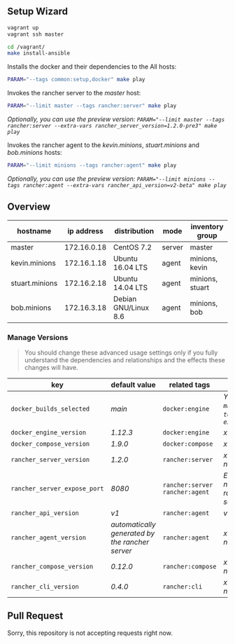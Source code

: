 ## Setup Wizard
```sh
vagrant up
vagrant ssh master

cd /vagrant/
make install-ansible
```

Installs the docker and their dependencies to the All hosts:
```sh
PARAM="--tags common:setup,docker" make play
```

Invokes the rancher server to the *master* host:
```sh
PARAM="--limit master --tags rancher:server" make play
```
*Optionally, you can use the preview version: `PARAM="--limit master --tags rancher:server --extra-vars rancher_server_version=1.2.0-pre3" make play`*

Invokes the rancher agent to the *kevin.minions*, *stuart.minions* and *bob.minions* hosts:
```sh
PARAM="--limit minions --tags rancher:agent" make play
```
*Optionally, you can use the preview version: `PARAM="--limit minions --tags rancher:agent --extra-vars rancher_api_version=v2-beta" make play`*

## Overview
| hostname | ip address | distribution | mode | inventory group |
| --- | --- | --- | --- | --- |
| master | 172.16.0.18 | CentOS 7.2 | server | master |
| kevin.minions | 172.16.1.18 | Ubuntu 16.04 LTS | agent | minions, kevin |
| stuart.minions | 172.16.2.18 | Ubuntu 14.04 LTS | agent | minions, stuart |
| bob.minions | 172.16.3.18 | Debian GNU/Linux 8.6 | agent | minions, bob |

### Manage Versions
> You should change these advanced usage settings only if you fully understand the dependencies and relationships and the effects these changes will have.

| key | default value | related tags | note |
| --- | --- | --- | --- |
| `docker_builds_selected` | *main* | `docker:engine` | *You can set `main`, `testing` and `experimental`* |
| `docker_engine_version` | *1.12.3* | `docker:engine` | *x.x.x* |
| `docker_compose_version` | *1.9.0* | `docker:compose` | *x.x.x* |
| `rancher_server_version` | *1.2.0* | `rancher:server` | *x.x.x (with no leading `v`)* |
| `rancher_server_expose_port` | *8080* | `rancher:server` `rancher:agent` | *External Port number for rancher server* |
| `rancher_api_version` | *v1* | `rancher:agent` | *v1*, *v2-beta* |
| `rancher_agent_version` | *automatically generated by the rancher server* | `rancher:agent` | *x.x.x (with no leading `v`)* |
| `rancher_compose_version` | *0.12.0* | `rancher:compose` | *x.x.x (with no leading `v`)* |
| `rancher_cli_version` | *0.4.0* | `rancher:cli` | *x.x.x (with no leading `v`)* |

## Pull Request
Sorry, this repository is not accepting requests right now.